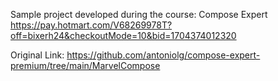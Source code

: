 Sample project developed during the course: Compose Expert
https://pay.hotmart.com/V68269978T?off=bixerh24&checkoutMode=10&bid=1704374012320

Original Link:
https://github.com/antoniolg/compose-expert-premium/tree/main/MarvelCompose

